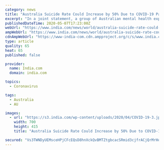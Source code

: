 ```yaml
---
category: news
title: "Australia Suicide Rate Could Increase by 50% Due to COVID-19 Pandemic"
excerpt: "In a joint statement, a group of Australian mental health experts warned that the impact of the COVID-19 on the economy and more broadly, could cause an extra 1,500 suicides per year on top of the current 3,"
publishedDateTime: 2020-05-07T17:23:00Z
webUrl: "https://www.india.com/news/world/australia-suicide-rate-could-increase-by-50-due-to-covid-19-pandemic-4022824/"
ampWebUrl: "https://www.india.com/news/world/australia-suicide-rate-could-increase-by-50-due-to-covid-19-pandemic-4022824/amp/"
cdnAmpWebUrl: "https://www-india-com.cdn.ampproject.org/c/s/www.india.com/news/world/australia-suicide-rate-could-increase-by-50-due-to-covid-19-pandemic-4022824/amp/"
type: article
quality: 65
heat: 65
published: false

provider:
  name: India.com
  domain: india.com

topics:
  - Coronavirus

tags:
  - Australia
  - AU

images:
  - url: "https://s3.india.com/wp-content/uploads/2020/04/COVID-19-3.jpg"
    width: 700
    height: 415
    title: "Australia Suicide Rate Could Increase by 50% Due to COVID-19 Pandemic"

secured: "Vs3TWNDyUEMsceHPjCFcEQsD8hnXckQvBMTZtgbcacSRmid3cjfrACjQrMrHou88Z8PWMb+01R8k+sC1JGBIREJf7FAERBsNLptbZoCz2tB/ye0YfdRDLT+7kloXPlFwzNI93JsJSncT07ErBOzSQBxeIt8n+mW9UdZw3l/rJEi/DUokwnXdabe8SYK7/8uJXD7gL4rjjU1+6jSm3VuJBzelgkaalSED04vjt3DVRHJ2h/Y4hwgTZoOzvyRSQWaii9WCk1/ojqX+VaxfyH9G35VLEMmC7XQ/7kEm0TvGeVMQyMyun1Wek62k43SYaLxU2EetoRizbdtm5SPQPLv9L1vZCfbOXC6H5ksvIUbYnm/9oLCqP6iLohwkUUFHCboe+ogAY2KYlAc2bHFQGGOkfgiiJQez/LeN5CwczJVazw1jUPvgnsBGaN625mq6cY913Inj/b4NnR4EiipCavWdRBL08P1Irjsqe74tIPsiFnA=;Q0ego/NLf3oe+qIRvTNvLw=="
---
```


